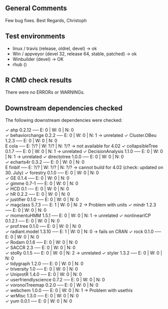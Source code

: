 ## General Comments

Few bug fixes.
Best Regards, Christoph

## Test environments

* linux / travis (release, oldrel, devel) -> ok
* Win / appveyor (devel 32, release 64, stable, patched) -> ok
* Winbuilder (devel) -> OK
* rhub ()

## R CMD check results

There were no ERRORs or WARNINGs.

## Downstream dependencies checked

The following downstream dependencies were checked:

✓ ahp 0.2.12                             ── E: 0     | W: 0     | N: 0    
✓ behaviorchange 0.2.2                   ── E: 0     | W: 0     | N: 1   -> unrelated
✓ Cluster.OBeu 1.2.3                     ── E: 0     | W: 0     | N: 0    
E cola                                   ── E: ?/?   | W: ?/?   | N: ?/?  -> not available for 4.02
✓ collapsibleTree 0.1.7                  ── E: 0     | W: 0     | N: 1   -> unrelated
✓ DecisionAnalysis 1.1.0                 ── E: 0     | W: 0     | N: 1   -> unrelated 
✓ directotree 1.0.0                      ── E: 0     | W: 0     | N: 0    
✓ echarts4r 0.3.2                        ── E: 0     | W: 0     | N: 0    
E finbif                                 ── E: ?/?   | W: ?/?   | N: ?/?  -> cannot build for 4.02 (check: updated on 30. July)
✓ forestry 0.1.0                         ── E: 0     | W: 0     | N: 0    
✓ GE 0.1.4                               ── E: 0     | W: 0     | N: 0    
✓ gimme 0.7-1                            ── E: 0     | W: 0     | N: 0    
✓ HCD 0.1                                ── E: 0     | W: 0     | N: 0    
✓ hR 0.2.2                               ── E: 0     | W: 0     | N: 0    
✓ justifier 0.1.0                        ── E: 0     | W: 0     | N: 0    
✓ magclass 5.7.3                         ── E: 1     | W: 0     | N: 2   -> Problem with units
✓ mindr 1.2.3                            ── E: 0     | W: 0     | N: 0    
✓ momentuHMM 1.5.1                       ── E: 0     | W: 0     | N: 1   -> unrelated 
✓ nonlinearICP 0.1.2.1                   ── E: 0     | W: 0     | N: 0    
✓ prof.tree 0.1.0                        ── E: 0     | W: 0     | N: 0    
✓ radiant.model 1.3.10                   ── E: 1     | W: 0     | N: 0   -> fails on CRAN
✓ rock 0.1.0                             ── E: 0     | W: 0     | N: 0    
✓ Rodam 0.1.6                            ── E: 0     | W: 0     | N: 0    
✓ SACCR 2.3                              ── E: 0     | W: 0     | N: 0    
✓ stoRy 0.1.5                            ── E: 0     | W: 0     | N: 2   -> unrelated 
✓ styler 1.3.2                           ── E: 0     | W: 0     | N: 0    
✓ tidygraph 1.2.0                        ── E: 0     | W: 0     | N: 0    
✓ triversity 1.0                         ── E: 0     | W: 0     | N: 0    
✓ UniprotR 1.4.0                         ── E: 0     | W: 0     | N: 0    
✓ userfriendlyscience 0.7.2              ── E: 0     | W: 0     | N: 0    
✓ voronoiTreemap 0.2.0                   ── E: 0     | W: 0     | N: 0    
✓ webchem 1.0.0                          ── E: 0     | W: 0     | N: 1  -> Problem with usethis   
✓ wrMisc 1.3.0                           ── E: 0     | W: 0     | N: 0    
✓ yum 0.0.1                              ── E: 0     | W: 0     | N: 0    

